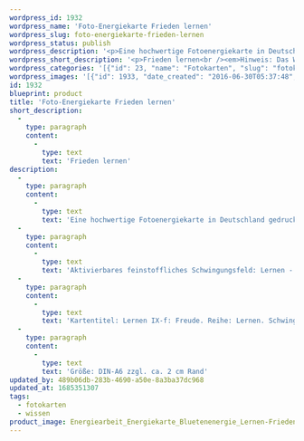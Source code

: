 ```yaml
---
wordpress_id: 1932
wordpress_name: 'Foto-Energiekarte Frieden lernen'
wordpress_slug: foto-energiekarte-frieden-lernen
wordpress_status: publish
wordpress_description: '<p>Eine hochwertige Fotoenergiekarte in Deutschland gedruckt und in Handarbeit laminiert.  Sie ist in Postkartengröße (DIN-A6) gut zu transportieren und kann auch auf den Körper aufgelegt werden.</p><p>Aktivierbares feinstoffliches Schwingungsfeld: Lernen - Frieden - Umfassende Grundschwingung. Die Impulse dieser Blütenenergie auf sich wirken lassen und neu lernen, was Freude tatsächlich individuell bedeutet, was in diesem Bereich aktuell gelernt werden kann, wie das Erlernen von Frieden möglich ist.</p><p>Kartentitel: Lernen IX-f: Freude. Reihe: Lernen. Schwingungsebene: Grün</p><p>Größe: DIN-A6 zzgl. ca. 2 cm Rand<br />Andere Formate sind individuell für Sie innerhalb weniger Tage herstellbar. Bitte kontaktieren Sie uns hierfür unter <a href="mailto:info@elvedenverlag.de">info@elvedenverlag.de</a>.</p><p><a href="https://my.feenbaum.de/anwendung-energiebilder-foto-laminiert/">Anwendungshinweise</a>      <a href="https://my.feenbaum.de/produktinformationen-fotokarten/">Produktinformationen</a></p>'
wordpress_short_description: '<p>Frieden lernen<br /><em>Hinweis: Das Wasserzeichen „Elveden Verlag Energiebild“ wird nicht mit gedruckt</em></p>'
wordpress_categories: '[{"id": 23, "name": "Fotokarten", "slug": "fotokarten"}, {"id": 34, "name": "Wissen", "slug": "wissen"}]'
wordpress_images: '[{"id": 1933, "date_created": "2016-06-30T05:37:48", "date_created_gmt": "2016-06-30T01:37:48", "date_modified": "2016-06-30T05:37:48", "date_modified_gmt": "2016-06-30T01:37:48", "src": "https://my.feenbaum.de/wp-content/uploads/2016/06/Energiearbeit_Energiekarte_Bluetenenergie_Lernen-Frieden_8x8W.jpg", "name": "Energiearbeit_Energiekarte_Bluetenenergie_Lernen-Frieden_8x8W", "alt": ""}]'
id: 1932
blueprint: product
title: 'Foto-Energiekarte Frieden lernen'
short_description:
  -
    type: paragraph
    content:
      -
        type: text
        text: 'Frieden lernen'
description:
  -
    type: paragraph
    content:
      -
        type: text
        text: 'Eine hochwertige Fotoenergiekarte in Deutschland gedruckt und in Handarbeit laminiert.  Sie ist in Postkartengröße (DIN-A6) gut zu transportieren und kann auch auf den Körper aufgelegt werden.'
  -
    type: paragraph
    content:
      -
        type: text
        text: 'Aktivierbares feinstoffliches Schwingungsfeld: Lernen - Frieden - Umfassende Grundschwingung. Die Impulse dieser Blütenenergie auf sich wirken lassen und neu lernen, was Freude tatsächlich individuell bedeutet, was in diesem Bereich aktuell gelernt werden kann, wie das Erlernen von Frieden möglich ist.'
  -
    type: paragraph
    content:
      -
        type: text
        text: 'Kartentitel: Lernen IX-f: Freude. Reihe: Lernen. Schwingungsebene: Grün'
  -
    type: paragraph
    content:
      -
        type: text
        text: 'Größe: DIN-A6 zzgl. ca. 2 cm Rand'
updated_by: 489b06db-283b-4690-a50e-8a3ba37dc968
updated_at: 1685351307
tags:
  - fotokarten
  - wissen
product_image: Energiearbeit_Energiekarte_Bluetenenergie_Lernen-Frieden_8x8W.jpg
---
```

